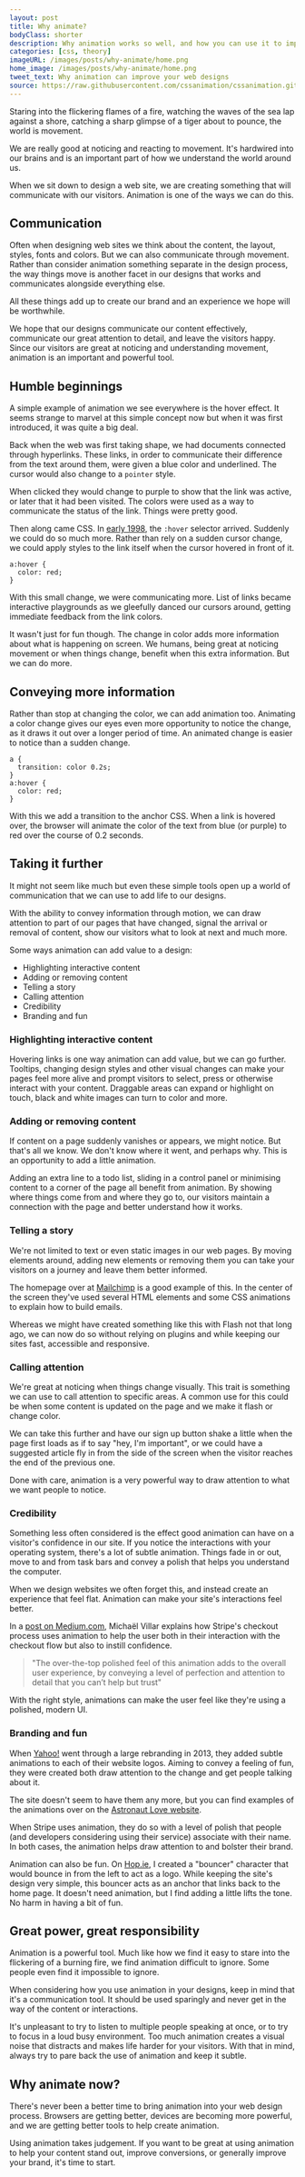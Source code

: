 ```yaml
---
layout: post
title: Why animate?
bodyClass: shorter
description: Why animation works so well, and how you can use it to improve your web designs.
categories: [css, theory]
imageURL: /images/posts/why-animate/home.png
home_image: /images/posts/why-animate/home.png
tweet_text: Why animation can improve your web designs
source: https://raw.githubusercontent.com/cssanimation/cssanimation.github.io/master/_posts/2016-01-01-why-animate.md
---
```


Staring into the flickering flames of a fire, watching the waves of the sea lap against a shore, catching a sharp glimpse of a tiger about to pounce, the world is movement.

We are really good at noticing and reacting to movement. It's hardwired into our brains and is an important part of how we understand the world around us.

When we sit down to design a web site, we are creating something that will communicate with our visitors. Animation is one of the ways we can do this.

## Communication

Often when designing web sites we think about the content, the layout, styles, fonts and colors. But we can also communicate through movement. Rather than consider animation something separate in the design process, the way things move is another facet in our designs that works and communicates alongside everything else.

All these things add up to create our brand and an experience we hope will be worthwhile.

We hope that our designs communicate our content effectively, communicate our great attention to detail, and leave the visitors happy. Since our visitors are great at noticing and understanding movement, animation is an important and powerful tool.

## Humble beginnings

A simple example of animation we see everywhere is the hover effect. It seems strange to marvel at this simple concept now but when it was first introduced, it was quite a big deal.

Back when the web was first taking shape, we had documents connected through hyperlinks. These links, in order to communicate their difference from the text around them, were given a blue color and underlined. The cursor would also change to a `pointer` style.

When clicked they would change to purple to show that the link was active, or later that it had been visited. The colors were used as a way to communicate the status of the link. Things were pretty good.

Then along came CSS. In [early 1998][1], the `:hover` selector arrived. Suddenly we could do so much more. Rather than rely on a sudden cursor change, we could apply styles to the link itself when the cursor hovered in front of it.

    a:hover {
      color: red;
    }

With this small change, we were communicating more. List of links became interactive playgrounds as we gleefully danced our cursors around, getting immediate feedback from the link colors.

It wasn't just for fun though. The change in color adds more information about what is happening on screen. We humans, being great at noticing movement or when things change, benefit when this extra information. But we can do more.

## Conveying more information

Rather than stop at changing the color, we can add animation too. Animating a color change gives our eyes even more opportunity to notice the change, as it draws it out over a longer period of time. An animated change is easier to notice than a sudden change.

    a {
      transition: color 0.2s;
    }
    a:hover {
      color: red;
    }

With this we add a transition to the anchor CSS. When a link is hovered over, the browser will animate the color of the text from blue (or purple) to red over the course of 0.2 seconds.

## Taking it further

It might not seem like much but even these simple tools open up a world of communication that we can use to add life to our designs.

With the ability to convey information through motion, we can draw attention to part of our pages that have changed, signal the arrival or removal of content, show our visitors what to look at next and much more.

Some ways animation can add value to a design:

* Highlighting interactive content
* Adding or removing content
* Telling a story
* Calling attention
* Credibility
* Branding and fun

### Highlighting interactive content

Hovering links is one way animation can add value, but we can go further. Tooltips, changing design styles and other visual changes can make your pages feel more alive and prompt visitors to select, press or otherwise interact with your content. Draggable areas can expand or highlight on touch, black and white images can turn to color and more.

### Adding or removing content

If content on a page suddenly vanishes or appears, we might notice. But that's all we know. We don't know where it went, and perhaps why. This is an opportunity to add a little animation.

Adding an extra line to a todo list, sliding in a control panel or minimising content to a corner of the page all benefit from animation. By showing where things come from and where they go to, our visitors maintain a connection with the page and better understand how it works.

### Telling a story

We're not limited to text or even static images in our web pages. By moving elements around, adding new elements or removing them you can take your visitors on a journey and leave them better informed.

The homepage over at [Mailchimp](http://mailchimp.com) is a good example of this. In the center of the screen they've used several HTML elements and some CSS animations to explain how to build emails.

Whereas we might have created something like this with Flash not that long ago, we can now do so without relying on plugins and while keeping our sites fast, accessible and responsive.

### Calling attention

We're great at noticing when things change visually. This trait is something we can use to call attention to specific areas. A common use for this could be when some content is updated on the page and we make it flash or change color.

We can take this further and have our sign up button shake a little when the page first loads as if to say "hey, I'm important", or we could have a suggested article fly in from the side of the screen when the visitor reaches the end of the previous one.

Done with care, animation is a very powerful way to draw attention to what we want people to notice.

### Credibility

Something less often considered is the effect good animation can have on a visitor's confidence in our site. If you notice the interactions with your operating system, there's a lot of subtle animation. Things fade in or out, move to and from task bars and convey a polish that helps you understand the computer.

When we design websites we often forget this, and instead create an experience that feel flat. Animation can make your site's interactions feel better.

In a [post on Medium.com][2], Michaël Villar explains how Stripe's checkout process uses animation to help the user both in their interaction with the checkout flow but also to instill confidence.

> "The over-the-top polished feel of this animation adds to the overall user experience, by conveying a level of perfection and attention to detail that you can’t help but trust"

With the right style, animations can make the user feel like they're using a polished, modern UI.

### Branding and fun

When [Yahoo!][3] went through a large rebranding in 2013, they added subtle animations to each of their website logos. Aiming to convey a feeling of fun, they were created both draw attention to the change and get people talking about it.

The site doesn't seem to have them any more, but you can find  examples of the animations over on the [Astronaut Love website][4].

When Stripe uses animation, they do so with a level of polish that people (and developers considering using their service) associate with their name. In both cases, the animation helps draw attention to and bolster their brand.

Animation can also be fun. On [Hop.ie][5], I created a "bouncer" character that would bounce in from the left to act as a logo. While keeping the site's design very simple, this bouncer acts as an anchor that links back to the home page. It doesn't need animation, but I find adding a little lifts the tone. No harm in having a bit of fun.

## Great power, great responsibility

Animation is a powerful tool. Much like how we find it easy to stare into the flickering of a burning fire, we find animation difficult to ignore. Some people even find it impossible to ignore.

When considering how you use animation in your designs, keep in mind that it's a communication tool. It should be used sparingly and never get in the way of the content or interactions.

It's unpleasant to try to listen to multiple people speaking at once, or to try to focus in a loud busy environment. Too much animation creates a visual noise that distracts and makes life harder for your visitors. With that in mind, always try to pare back the use of animation and keep it subtle.

## Why animate now?

There's never been a better time to bring animation into your web design process. Browsers are getting better, devices are becoming more powerful, and we are getting better tools to help create animation.

Using animation takes judgement. If you want to be great at using animation to help your content stand out, improve conversions, or generally improve your brand, it's time to start.

[1]:  http://www.w3.org/TR/WD-CSS2-971104/cover.html "w3 specification for CSS 2"
[2]:  https://medium.com/@michaelvillar/improve-the-payment-experience-with-animations-3d1b0a9b810e "Improve the payment experience with animations"
[3]:  http://yahoo.com "Yahoo"
[4]:  http://astronautlove.tv/yahoo-rebrand-yahoo/ "Examples of the Yahoo! logos being animated"
[5]:  http://hop.ie "Hop.ie"

